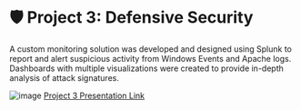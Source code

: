 # 🛡️ Project 3: Defensive Security
A custom monitoring solution was developed and designed using Splunk to report and alert suspicious activity from Windows Events and Apache logs. Dashboards with multiple visualizations were created to provide in-depth analysis of attack signatures.

![image](https://github.com/efeliciano17/BootCamp/assets/147889435/412f3015-13af-4e66-9421-92c0ffd26c55)
[Project 3 Presentation Link](https://docs.google.com/presentation/d/e/2PACX-1vQC0F31EiKKOByCstos7chAkfrM4hEqAQb61lU0MR_s1c51gw0dXlqNJKOgYuVoLQ/pub?start=true&loop=false&delayms=3000)
